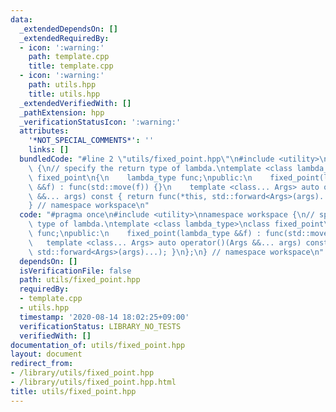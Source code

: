```yaml
---
data:
  _extendedDependsOn: []
  _extendedRequiredBy:
  - icon: ':warning:'
    path: template.cpp
    title: template.cpp
  - icon: ':warning:'
    path: utils.hpp
    title: utils.hpp
  _extendedVerifiedWith: []
  _pathExtension: hpp
  _verificationStatusIcon: ':warning:'
  attributes:
    '*NOT_SPECIAL_COMMENTS*': ''
    links: []
  bundledCode: "#line 2 \"utils/fixed_point.hpp\"\n#include <utility>\nnamespace workspace\
    \ {\n// specify the return type of lambda.\ntemplate <class lambda_type>\nclass\
    \ fixed_point\n{\n    lambda_type func;\npublic:\n    fixed_point(lambda_type\
    \ &&f) : func(std::move(f)) {}\n    template <class... Args> auto operator()(Args\
    \ &&... args) const { return func(*this, std::forward<Args>(args)...); }\n};\n\
    } // namespace workspace\n"
  code: "#pragma once\n#include <utility>\nnamespace workspace {\n// specify the return\
    \ type of lambda.\ntemplate <class lambda_type>\nclass fixed_point\n{\n    lambda_type\
    \ func;\npublic:\n    fixed_point(lambda_type &&f) : func(std::move(f)) {}\n \
    \   template <class... Args> auto operator()(Args &&... args) const { return func(*this,\
    \ std::forward<Args>(args)...); }\n};\n} // namespace workspace\n"
  dependsOn: []
  isVerificationFile: false
  path: utils/fixed_point.hpp
  requiredBy:
  - template.cpp
  - utils.hpp
  timestamp: '2020-08-14 18:02:25+09:00'
  verificationStatus: LIBRARY_NO_TESTS
  verifiedWith: []
documentation_of: utils/fixed_point.hpp
layout: document
redirect_from:
- /library/utils/fixed_point.hpp
- /library/utils/fixed_point.hpp.html
title: utils/fixed_point.hpp
---
```

